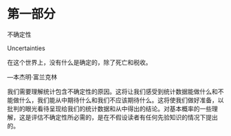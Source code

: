 # 第一部分
不确定性

Uncertainties

在这个世界上，没有什么是确定的，除了死亡和税收。

—本杰明·富兰克林

我们需要理解统计包含不确定性的原因。这将让我们感受到统计数据能做什么和不能做什么，我们能从中期待什么和我们不应该期待什么。这将使我们做好准备，以批判的眼光看待呈现给我们的统计数据和从中得出的结论。对基本概率的一些理解，这是评估不确定性所必需的，是在不假设读者有任何先验知识的情况下提出的。